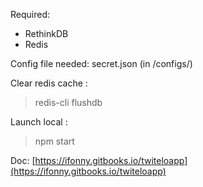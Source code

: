 Required: 
- RethinkDB
- Redis

Config file needed: secret.json (in /configs/)

Clear redis cache : 
> redis-cli flushdb

Launch local : 
> npm start

Doc: [https://ifonny.gitbooks.io/twiteloapp](https://ifonny.gitbooks.io/twiteloapp)